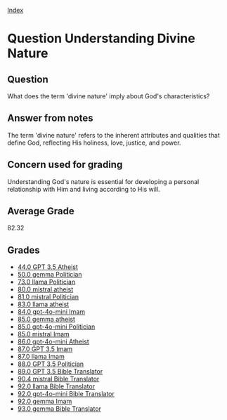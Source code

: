 
[Index](../../index.md)
# Question Understanding Divine Nature
## Question
What does the term 'divine nature' imply about God's characteristics?

## Answer from notes
The term 'divine nature' refers to the inherent attributes and qualities that define God, reflecting His holiness, love, justice, and power.

## Concern used for grading
Understanding God's nature is essential for developing a personal relationship with Him and living according to His will.

## Average Grade
82.32

## Grades
 * [44.0 GPT 3.5 Atheist](../answers/GPT_3.5_Atheist/Understanding_Divine_Nature.md)
 * [50.0 gemma Politician](../answers/gemma_Politician/Understanding_Divine_Nature.md)
 * [73.0 llama Politician](../answers/llama_Politician/Understanding_Divine_Nature.md)
 * [80.0 mistral atheist](../answers/mistral_atheist/Understanding_Divine_Nature.md)
 * [81.0 mistral Politician](../answers/mistral_Politician/Understanding_Divine_Nature.md)
 * [83.0 llama atheist](../answers/llama_atheist/Understanding_Divine_Nature.md)
 * [84.0 gpt-4o-mini Imam](../answers/gpt-4o-mini_Imam/Understanding_Divine_Nature.md)
 * [85.0 gemma atheist](../answers/gemma_atheist/Understanding_Divine_Nature.md)
 * [85.0 gpt-4o-mini Politician](../answers/gpt-4o-mini_Politician/Understanding_Divine_Nature.md)
 * [85.0 mistral Imam](../answers/mistral_Imam/Understanding_Divine_Nature.md)
 * [86.0 gpt-4o-mini Atheist](../answers/gpt-4o-mini_Atheist/Understanding_Divine_Nature.md)
 * [87.0 GPT 3.5 Imam](../answers/GPT_3.5_Imam/Understanding_Divine_Nature.md)
 * [87.0 llama Imam](../answers/llama_Imam/Understanding_Divine_Nature.md)
 * [88.0 GPT 3.5 Politician](../answers/GPT_3.5_Politician/Understanding_Divine_Nature.md)
 * [89.0 GPT 3.5 Bible Translator](../answers/GPT_3.5_Bible_Translator/Understanding_Divine_Nature.md)
 * [90.4 mistral Bible Translator](../answers/mistral_Bible_Translator/Understanding_Divine_Nature.md)
 * [92.0 llama Bible Translator](../answers/llama_Bible_Translator/Understanding_Divine_Nature.md)
 * [92.0 gpt-4o-mini Bible Translator](../answers/gpt-4o-mini_Bible_Translator/Understanding_Divine_Nature.md)
 * [92.0 gemma Imam](../answers/gemma_Imam/Understanding_Divine_Nature.md)
 * [93.0 gemma Bible Translator](../answers/gemma_Bible_Translator/Understanding_Divine_Nature.md)
